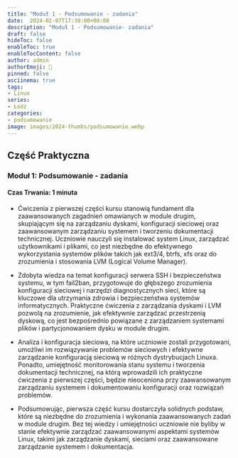 ```yaml
---
title: "Moduł 1 - Podsumowanie - zadania"
date:  2024-02-07T17:30:00+00:00
description: "Moduł 1 - Podsumowanie- zadania"
draft: false
hideToc: false
enableToc: true
enableTocContent: false
author: admin
authorEmoji: 🐧
pinned: false
asciinema: true
tags:
- Linux
series:
- Łódź
categories:
- podsumowanie
image: images/2024-thumbs/podsumowanie.webp
---
```

## Część Praktyczna
### Moduł 1: Podsumowanie - zadania
#### Czas Trwania: 1 minuta

- Ćwiczenia z pierwszej części kursu stanowią fundament dla zaawansowanych zagadnień omawianych w module drugim, skupiającym się na zarządzaniu dyskami, konfiguracji sieciowej oraz zaawansowanym zarządzaniu systemem i tworzeniu dokumentacji technicznej. Uczniowie nauczyli się instalować system Linux, zarządzać użytkownikami i plikami, co jest niezbędne do efektywnego wykorzystania systemów plików takich jak ext3/4, btrfs, xfs oraz do zrozumienia i stosowania LVM (Logical Volume Manager). 

- Zdobyta wiedza na temat konfiguracji serwera SSH i bezpieczeństwa systemu, w tym fail2ban, przygotowuje do głębszego zrozumienia konfiguracji sieciowej i narzędzi diagnostycznych sieci, które są kluczowe dla utrzymania zdrowia i bezpieczeństwa systemów informatycznych. Praktyczne ćwiczenia z zarządzania dyskami i LVM pozwolą na zrozumienie, jak efektywnie zarządzać przestrzenią dyskową, co jest bezpośrednio powiązane z zarządzaniem systemami plików i partycjonowaniem dysku w module drugim.

- Analiza i konfiguracja sieciowa, na które uczniowie zostali przygotowani, umożliwi im rozwiązywanie problemów sieciowych i efektywne zarządzanie konfiguracją sieciową w różnych dystrybucjach Linuxa. Ponadto, umiejętność monitorowania stanu systemu i tworzenia dokumentacji technicznej, na którą wprowadzili ich praktyczne ćwiczenia z pierwszej części, będzie nieoceniona przy zaawansowanym zarządzaniu systemem i dokumentowaniu konfiguracji oraz rozwiązań problemów.

- Podsumowując, pierwsza część kursu dostarczyła solidnych podstaw, które są niezbędne do zrozumienia i wykonania zaawansowanych zadań w module drugim. Bez tej wiedzy i umiejętności uczniowie nie byliby w stanie efektywnie zarządzać zaawansowanymi aspektami systemów Linux, takimi jak zarządzanie dyskami, sieciami oraz zaawansowane zarządzanie systemem i dokumentacja.